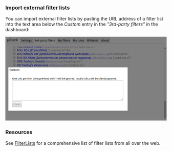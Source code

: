 ### Import external filter lists

You can import external filter lists by pasting the URL address of a filter list into the text area below the _Custom_ entry in the _"3rd-party filters"_ in the dashboard:

![Custom filter lists](https://raw.githubusercontent.com/gorhill/uBlock/master/doc/img/3rd-party-filters-custom.png)

### Resources

See [FilterLists](https://filterlists.com/) for a comprehensive list of filter lists from all over the web.
